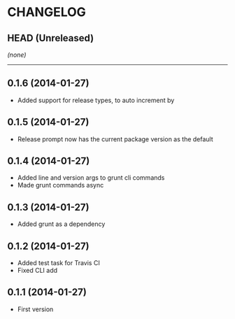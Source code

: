 CHANGELOG
=========

## HEAD (Unreleased)
_(none)_

--------------------

## 0.1.6 (2014-01-27)
* Added support for release types, to auto increment by

## 0.1.5 (2014-01-27)
* Release prompt now has the current package version as the default

## 0.1.4 (2014-01-27)
* Added line and version args to grunt cli commands
* Made grunt commands async

## 0.1.3 (2014-01-27)
* Added grunt as a dependency

## 0.1.2 (2014-01-27)
* Added test task for Travis CI
* Fixed CLI add

## 0.1.1 (2014-01-27)
* First version

